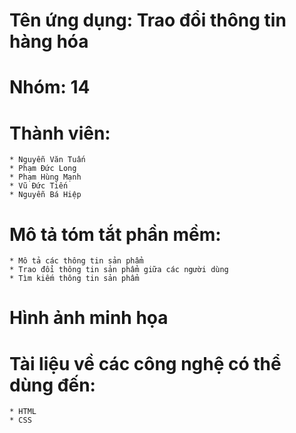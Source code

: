 
# Tên ứng dụng: Trao đổi thông tin hàng hóa
# Nhóm: 14
# Thành viên:
    * Nguyễn Văn Tuấn
    * Phạm Đức Long
    * Phạm Hùng Mạnh
    * Vũ Đức Tiến
    * Nguyễn Bá Hiệp
# Mô tả tóm tắt phần mềm:
    * Mô tả các thông tin sản phẩm
    * Trao đổi thông tin sản phẩm giữa các người dùng
	* Tìm kiếm thông tin sản phẩm
# Hình ảnh minh họa

# Tài liệu về các công nghệ có thể dùng đến:
    * HTML
    * CSS